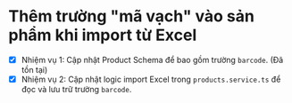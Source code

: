 # Thêm trường "mã vạch" vào sản phẩm khi import từ Excel

- [x] Nhiệm vụ 1: Cập nhật Product Schema để bao gồm trường `barcode`. (Đã tồn tại)
- [x] Nhiệm vụ 2: Cập nhật logic import Excel trong `products.service.ts` để đọc và lưu trữ trường `barcode`.
